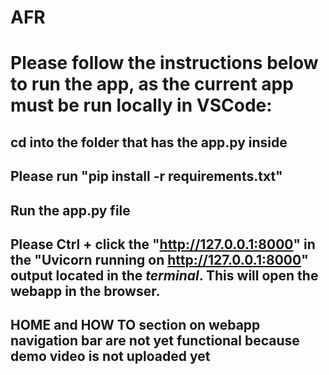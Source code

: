 # AFR
# Please follow the instructions below to run the app, as the current app must be run locally in VSCode:
## cd into the folder that has the app.py inside
## Please run "pip install -r requirements.txt"
## Run the app.py file
## Please Ctrl + click the "http://127.0.0.1:8000" in the "Uvicorn running on http://127.0.0.1:8000" output located in the *terminal*.  This will open the webapp in the browser.


## HOME and HOW TO section on webapp navigation bar are not yet functional because demo video is not uploaded yet
